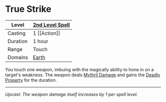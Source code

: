 # True Strike

| Level    | [2nd Level Spell](2nd%20Level%20Spells.md) |
| -------- | ------------------------------------------ |
| Casting  | 1 [[Action]]                               |
| Duration | 1 hour                                     |
| Range    | Touch                                      |
| Domains  | [Earth](../../../Spell%20Domains/Earth.md) |

You touch one weapon, imbuing with the magically ability to hone in on a target's weakness. The weapon deals [Mythril Damage](../../../../Damage%20Types/Mythril%20Damage.md) and gains the [Deadly Property](../../../../Items/Individual%20Item%20Cards/Weapons/Weapon%20Properties/Deadly%20Property.md) for the duration.

---
*Upcast: The weapon damage itself increases by 1 per spell level.*
